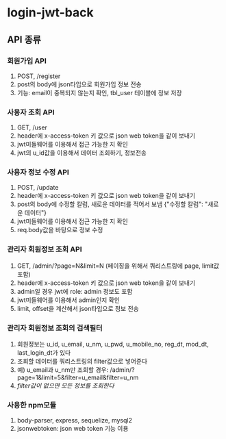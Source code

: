 # login-jwt-back

## API 종류
### 회원가입 API
  1. POST, /register</br>
  2. post의 body에 json타입으로 회원가입 정보 전송</br>
  3. 기능: email이 중복되지 않는지 확인, tbl_user 테이블에 정보 저장</br>
  
### 사용자 조회 API
  1. GET, /user</br>
  2. header에 x-access-token 키 값으로 json web token을 같이 보내기</br>
  3. jwt미들웨어를 이용해서 접근 가능한 지 확인</br>
  4. jwt의 u_id값을 이용해서 데이터 조회하기, 정보전송</br>
  
### 사용자 정보 수정 API
  1. POST, /update</br>
  2. header에 x-access-token 키 값으로 json web token을 같이 보내기</br>
  3. post의 body에 수정할 칼럼, 새로운 데이터를 적어서 보냄 {"수정할 칼럼": "새로운 데이터"}</br>
  4. jwt미들웨어를 이용해서 접근 가능한 지 확인</br>
  5. req.body값을 바탕으로 정보 수정</br>
  
### 관리자 회원정보 조회 API
  1. GET, /admin/?page=N&limit=N   (페이징을 위해서 쿼리스트링에 page, limit값 포함)</br>
  2. header에 x-access-token 키 값으로 json web token을 같이 보내기</br>
  3. admin일 경우 jwt에 role: admin 정보도 포함</br>
  4. jwt미들웨어를 이용해서 admin인지 확인</br>
  5. limit, offset을 계산해서 json타입으로 정보 전송</br>
 
### 관리자 회원정보 조회의 검색필터
  1. 회원정보는 u_id, u_email, u_nm, u_pwd, u_mobile_no, reg_dt, mod_dt, last_login_dt가 있다</br>
  2. 조회할 데이터를 쿼리스트링의 filter값으로 넣어준다</br>
  3. 예) u_email과 u_nm만 조회할 경우: /admin/?page=1&limit=5&filter=u_email&filter=u_nm</br>
  4. *filter값이 없으면 모든 정보를 조회한다*</br>
  
### 사용한 npm모듈
  1. body-parser, express, sequelize, mysql2</br>
  2. jsonwebtoken: json web token 기능 이용
